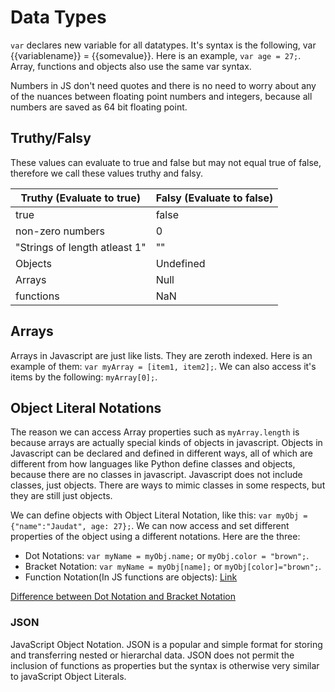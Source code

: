 # Data Types

`var` declares new variable for all datatypes. It's syntax is the following, var {{variablename}} = {{somevalue}}. Here is an example, `var age = 27;`.
Array, functions and objects also use the same var syntax.

Numbers in JS don't need quotes and there is no need to worry about any of the nuances between floating point numbers and integers, because all numbers are saved as 64 bit floating point.

## Truthy/Falsy 
These values can evaluate to true and false but may not equal true of false, therefore we call these values truthy and falsy.

| Truthy (Evaluate to true) | Falsy (Evaluate to false) |
|---|---|
| true | false |
| non-zero numbers | 0 |
| "Strings of length atleast 1" | "" |
| Objects | Undefined |
| Arrays | Null |
| functions | NaN |

## Arrays
Arrays in Javascript are just like lists. They are zeroth indexed. Here is an example of them: `var myArray = [item1, item2];`. We can also access it's items by the following: `myArray[0];`.

## Object Literal Notations
The reason we can access Array properties such as `myArray.length` is because arrays are actually special kinds of objects in javascript. Objects in Javascript can be declared and defined in different ways, all of which are different from how languages like Python define classes and objects, because there are no classes in javascript. Javascript does not include classes, just objects. There are ways to mimic classes in some respects, but they are still just objects.   

We can define objects with Object Literal Notation, like this: `var myObj = {"name":"Jaudat", age: 27};`. We can now access and set different properties of the object using a different notations. Here are the three:
* Dot Notations: `var myName = myObj.name;` or `myObj.color = "brown";`.
* Bracket Notation: `var myName = myObj[name];` or `myObj[color]="brown";`.
* Function Notation(In JS functions are objects): [Link](https://developer.mozilla.org/en-US/docs/Web/JavaScript/Reference/Global_Objects/Function)

[Difference between Dot Notation and Bracket Notation](http://www.dev-archive.net/articles/js-dot-notation/)

### JSON
JavaScript Object Notation. JSON is a popular and simple format for storing and transferring nested or hierarchal data. JSON does not permit the inclusion of functions as properties but the syntax is otherwise very similar to javaScript Object Literals.


